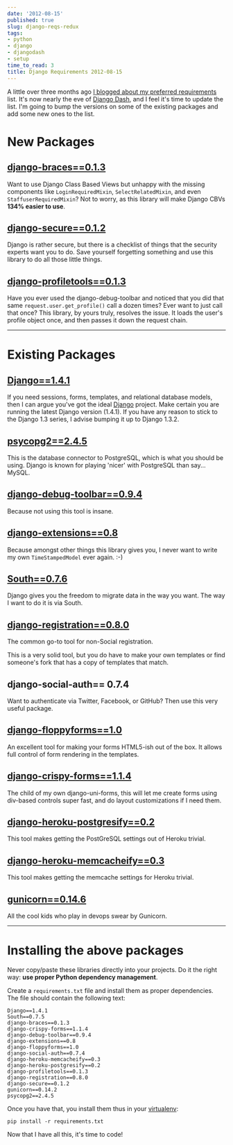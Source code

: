 ```yaml
---
date: '2012-08-15'
published: true
slug: django-reqs-redux
tags:
- python
- django
- djangodash
- setup
time_to_read: 3
title: Django Requirements 2012-08-15
---
```


A little over three months ago [I blogged about my preferred
requirements](https://pydanny.com/django-requirements-for-a-project.html)
list. It's now nearly the eve of [Django Dash](http://djangodash.com),
and I feel it's time to update the list. I'm going to bump the
versions on some of the existing packages and add some new ones to the
list.

New Packages
============

[django-braces==0.1.3](http://pypi.python.org/pypi/django-braces/)
------------------------------------------------------------------

Want to use Django Class Based Views but unhappy with the missing
components like `LoginRequiredMixin`, `SelectRelatedMixin`, and even
`StaffuserRequiredMixin`? Not to worry, as this library will make Django
CBVs **134% easier to use**.

[django-secure==0.1.2](http://pypi.python.org/pypi/django-secure/)
------------------------------------------------------------------

Django is rather secure, but there is a checklist of things that the
security experts want you to do. Save yourself forgetting something and
use this library to do all those little things.

[django-profiletools==0.1.3](http://pypi.python.org/pypi/django-profiletools/)
------------------------------------------------------------------------------

Have you ever used the django-debug-toolbar and noticed that you did
that same `request.user.get_profile()` call a dozen times? Ever want to
just call that once? This library, by yours truly, resolves the issue.
It loads the user's profile object once, and then passes it down the
request chain.

------------------------------------------------------------------------

Existing Packages
=================

[Django==1.4.1](http://pypi.python.org/pypi/Django/1.4.1)
---------------------------------------------------------

If you need sessions, forms, templates, and relational database models,
then I can argue you've got the ideal
[Django](http://djangoproject.com) project. Make certain you are running
the latest Django version (1.4.1). If you have any reason to stick to
the Django 1.3 series, I advise bumping it up to Django 1.3.2.

[psycopg2==2.4.5](http://pypi.python.org/pypi/psycopg2)
-------------------------------------------------------

This is the database connector to PostgreSQL, which is what you should
be using. Django is known for playing 'nicer' with PostgreSQL than
say... MySQL.

[django-debug-toolbar==0.9.4](http://pypi.python.org/pypi/django-debug-toolbar)
-------------------------------------------------------------------------------

Because not using this tool is insane.

[django-extensions==0.8](http://pypi.python.org/pypi/django-extensions)
-----------------------------------------------------------------------

Because amongst other things this library gives you, I never want to
write my own `TimeStampedModel` ever again. :-)

[South==0.7.6](http://pypi.python.org/pypi/South)
-------------------------------------------------

Django gives you the freedom to migrate data in the way you want. The
way I want to do it is via South.

[django-registration==0.8.0](http://pypi.python.org/pypi/django-registration)
-----------------------------------------------------------------------------

The common go-to tool for non-Social registration.

This is a very solid tool, but you do have to make your own templates or
find someone's fork that has a copy of templates that match.

django-social-auth== 0.7.4
--------------------------

Want to authenticate via Twitter, Facebook, or GitHub? Then use this
very useful package.

[django-floppyforms==1.0](http://pypi.python.org/pypi/django-floppyforms)
-------------------------------------------------------------------------

An excellent tool for making your forms HTML5-ish out of the box. It
allows full control of form rendering in the templates.

[django-crispy-forms==1.1.4](http://pypi.python.org/pypi/django-crispy-forms)
-----------------------------------------------------------------------------

The child of my own django-uni-forms, this will let me create forms
using div-based controls super fast, and do layout customizations if I
need them.

[django-heroku-postgresify==0.2](http://pypi.python.org/pypi/django-heroku-postgresify)
---------------------------------------------------------------------------------------

This tool makes getting the PostGreSQL settings out of Heroku trivial.

[django-heroku-memcacheify==0.3](http://pypi.python.org/pypi/django-heroku-memcacheify)
---------------------------------------------------------------------------------------

This tool makes getting the memcache settings for Heroku trivial.

[gunicorn==0.14.6](http://pypi.python.org/pypi/gunicorn)
--------------------------------------------------------

All the cool kids who play in devops swear by Gunicorn.

------------------------------------------------------------------------

Installing the above packages
=============================

Never copy/paste these libraries directly into your projects. Do it the
right way: **use proper Python dependency management**.

Create a `requirements.txt` file and install them as proper
dependencies. The file should contain the following text:

    Django==1.4.1
    South==0.7.5   
    django-braces==0.1.3    
    django-crispy-forms==1.1.4
    django-debug-toolbar==0.9.4
    django-extensions==0.8
    django-floppyforms==1.0
    django-social-auth==0.7.4
    django-heroku-memcacheify==0.3
    django-heroku-postgresify==0.2
    django-profiletools==0.1.3
    django-registration==0.8.0   
    django-secure==0.1.2
    gunicorn==0.14.2
    psycopg2==2.4.5

Once you have that, you install them thus in your
[virtualenv](http://pypi.python.org/pypi/virtualenv):

    pip install -r requirements.txt

Now that I have all this, it's time to code!
